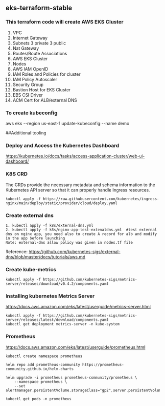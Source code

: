 ## eks-terraform-stable

### This terraform code will create AWS EKS Cluster
1. VPC
2. Internet Gateway 
3. Subnets 3 private 3 public
4. Nat Gateway
5. Routes/Route Associations 
6. AWS EKS Cluster
7. Nodes
8. AWS IAM OpenID
9. IAM Roles and  Policies for cluster
10. IAM Policy Autoscaler 
11. Security Group
12. Bastion Host for EKS Cluster
13. EBS CSI Driver 
14. ACM Cert for ALB/external DNS

### To create kubeconfig

aws eks --region us-east-1 update-kubeconfig --name demo

##Additional tooling

### Deploy and Access the Kubernetes Dashboard

https://kubernetes.io/docs/tasks/access-application-cluster/web-ui-dashboard/

### K8S CRD
The CRDs provide the necessary metadata and schema information to the Kubernetes API server so that it can properly handle Ingress resources.
```
kubectl apply -f https://raw.githubusercontent.com/kubernetes/ingress-nginx/main/deploy/static/provider/cloud/deploy.yaml
```
### Create external dns 
```
1. kubectl apply -f k8s/external-dns.yml  
2. kubectl apply -f k8s/nginx-app-test-extenaldns.yml  #test external dns on nginx app, you need also to create A record for alb and modify in the app before launching
Note: external-dns allow policy was given in nodes.tf file 
```
Reference: https://github.com/kubernetes-sigs/external-dns/blob/master/docs/tutorials/aws.md
 ### Create kube-metrics 
 ```
 kubectl apply -f https://github.com/kubernetes-sigs/metrics-server/releases/download/v0.4.2/components.yaml
```
### Installing kubernetes Metrics Server
https://docs.aws.amazon.com/eks/latest/userguide/metrics-server.html
```
kubectl apply -f https://github.com/kubernetes-sigs/metrics-server/releases/latest/download/components.yaml
kubectl get deployment metrics-server -n kube-system
```
### Prometheus 
https://docs.aws.amazon.com/eks/latest/userguide/prometheus.html
```
kubectl create namespace prometheus

helm repo add prometheus-community https://prometheus-community.github.io/helm-charts

helm upgrade -i prometheus prometheus-community/prometheus \
    --namespace prometheus \
    --set alertmanager.persistentVolume.storageClass="gp2",server.persistentVolume.storageClass="gp2"
    
kubectl get pods -n prometheus
```
